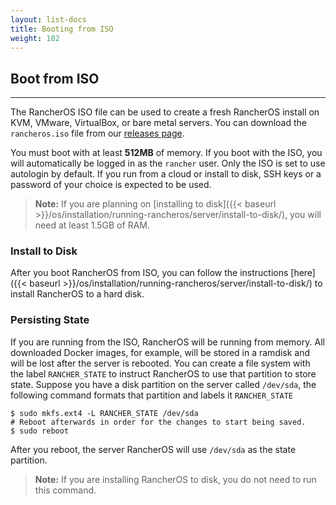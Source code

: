 ```yaml
---
layout: list-docs
title: Booting from ISO
weight: 102
---
```


## Boot from ISO
---
The RancherOS ISO file can be used to create a fresh RancherOS install on KVM, VMware, VirtualBox, or bare metal servers. You can download the `rancheros.iso` file from our [releases page](https://github.com/rancher/os/releases/).

You must boot with at least **512MB** of memory. If you boot with the ISO, you will automatically be logged in as the `rancher` user. Only the ISO is set to use autologin by default. If you run from a cloud or install to disk, SSH keys or a password of your choice is expected to be used.

> **Note:** If you are planning on [installing to disk]({{< baseurl >}}/os/installation/running-rancheros/server/install-to-disk/), you will need at least 1.5GB of RAM.

### Install to Disk

After you boot RancherOS from ISO, you can follow the instructions [here]({{< baseurl >}}/os/installation/running-rancheros/server/install-to-disk/) to install RancherOS to a hard disk.

### Persisting State

If you are running from the ISO, RancherOS will be running from memory. All downloaded Docker images, for example, will be stored in a ramdisk and will be lost after the server is rebooted. You can
create a file system with the label `RANCHER_STATE` to instruct RancherOS to use that partition to store state. Suppose you have a disk partition on the server called `/dev/sda`, the following command formats that partition and labels it `RANCHER_STATE`

```
$ sudo mkfs.ext4 -L RANCHER_STATE /dev/sda
# Reboot afterwards in order for the changes to start being saved.
$ sudo reboot
```

After you reboot, the server RancherOS will use `/dev/sda` as the state partition.

> **Note:** If you are installing RancherOS to disk, you do not need to run this command.
